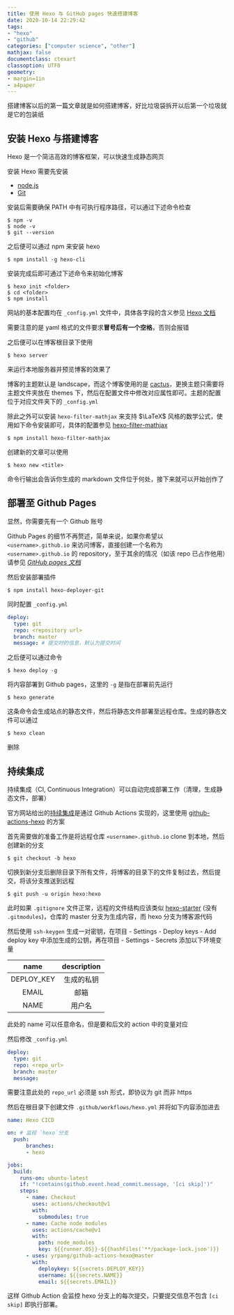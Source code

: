 ```yaml
---
title: 使用 Hexo 与 GitHub pages 快速搭建博客
date: 2020-10-14 22:29:42
tags:
- "hexo"
- "github"
categories: ["computer science", "other"]
mathjax: false
documentclass: ctexart
classoption: UTF8
geometry:
- margin=1in
- a4paper
---
```


搭建博客以后的第一篇文章就是如何搭建博客，好比垃圾袋拆开以后第一个垃圾就是它的包装纸

## 安装 Hexo 与搭建博客

Hexo 是一个简洁高效的博客框架，可以快速生成静态网页

安装 Hexo 需要先安装

* [node.js](https://nodejs.org/en/)
* [Git](https://git-scm.com/)

安装后需要确保 PATH 中有可执行程序路径，可以通过下述命令检查

```
$ npm -v
$ node -v
$ git --version
```

之后便可以通过 npm 来安装 hexo

```
$ npm install -g hexo-cli
```

安装完成后即可通过下述命令来初始化博客

```
$ hexo init <folder>
$ cd <folder>
$ npm install
```

网站的基本配置均在 `_config.yml` 文件中，具体各字段的含义参见 [Hexo 文档](https://hexo.io/docs/configuration.html)

需要注意的是 yaml 格式的文件要求**冒号后有一个空格**，否则会报错

之后便可以在博客根目录下使用

```
$ hexo server
```

来运行本地服务器并预览博客的效果了

博客的主题默认是 landscape，而这个博客使用的是 [cactus](https://github.com/probberechts/hexo-theme-cactus)，更换主题只需要将主题文件夹放在 themes 下，然后在配置文件中修改对应属性即可。主题的配置位于对应文件夹下的 `_config.yml`

除此之外可以安装 `hexo-filter-mathjax` 来支持 $\LaTeX$ 风格的数学公式，使用如下命令安装即可，具体的配置参见 [hexo-filter-mathjax](https://github.com/next-theme/hexo-filter-mathjax)

```
$ npm install hexo-filter-mathjax
```

创建新的文章可以使用

```
$ hexo new <title>
```

命令行输出会告诉你生成的 markdown 文件位于何处，接下来就可以开始创作了

## 部署至 Github Pages

显然，你需要先有一个 Github 账号

Github Pages 的细节不再赘述，简单来说，如果你希望以 `<username>.github.io` 来访问博客，直接创建一个名称为 `<username>.github.io` 的 repository，至于其余的情况（如该 repo 已占作他用）请参见 [*GitHub pages 文档*](https://pages.github.com/)

然后安装部署插件

```
$ npm install hexo-deployer-git
```

同时配置 `_config.yml`

```yaml
deploy:
  type: git
  repo: <repository url>
  branch: master
  message: # 提交时的信息，默认为提交时间
```

之后便可以通过命令

```
$ hexo deploy -g
```

将内容部署到 Github pages，这里的 `-g` 是指在部署前先运行

```
$ hexo generate
```

这条命令会生成站点的静态文件，然后将静态文件部署至远程仓库。生成的静态文件可以通过

```
$ hexo clean
```

删除

## 持续集成

持续集成（CI, Continuous Integration）可以自动完成部署工作（清理，生成静态文件，部署）

官方网站给出的[持续集成](https://hexo.io/docs/github-pages.html)是通过 Github Actions 实现的，这里使用 [github-actions-hexo](https://github.com/yrpang/github-actions-hexo) 的方案

首先需要做的准备工作是将远程仓库 `<username>.github.io` clone 到本地，然后创建新的分支

```
$ git checkout -b hexo
```

切换到新分支后删除目录下所有文件，将博客的目录下的文件复制过去，然后提交，将该分支推送到远程

```
$ git push -u origin hexo:hexo
```

此时如果 `.gitignore` 文件正常，远程的文件结构应该类似 [hexo-starter](https://github.com/hexojs/hexo-starter) (没有 `.gitmodules`)，仓库的 master 分支为生成内容，而 hexo 分支为博客源代码

然后使用 `ssh-keygen` 生成一对密钥，在项目 - Settings - Deploy keys - Add deploy key 中添加生成的公钥，再在项目 - Settings - Secrets 添加以下环境变量

|    name    | description |
| :--------: | :---------: |
| DEPLOY_KEY | 生成的私钥  |
|   EMAIL    |    邮箱     |
|    NAME    |   用户名    |

此处的 name 可以任意命名，但是要和后文的 action 中的变量对应

然后修改 `_config.yml`

```yaml
deploy:
  type: git
  repo: <repo_url>
  branch: master
  message:
```

需要注意此处的 `repo_url` 必须是 ssh 形式，即协议为 git 而非 https

然后在根目录下创建文件 `.github/workflows/hexo.yml` 并将如下内容添加进去

```yaml
name: Hexo CICD

on: # 监视 `hexo`分支
  push:
      branches:
      - hexo

jobs:
  build:
    runs-on: ubuntu-latest
    if: "!contains(github.event.head_commit.message, '[ci skip]')"
    steps:
      - name: Checkout
        uses: actions/checkout@v1
        with:
          submodules: true
      - name: Cache node modules
        uses: actions/cache@v1
        with:
          path: node_modules
          key: ${{runner.OS}}-${{hashFiles('**/package-lock.json')}}
      - uses: yrpang/github-actions-hexo@master
        with:
          deploykey: ${{secrets.DEPLOY_KEY}}
          username: ${{secrets.NAME}}
          email: ${{secrets.EMAIL}}
```

这样 Github Action 会监控 hexo 分支上的每次提交，只要提交信息不包含 `[ci skip]` 即执行部署。